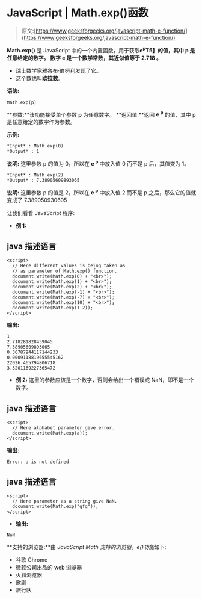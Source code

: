 # JavaScript | Math.exp()函数

> 原文:[https://www.geeksforgeeks.org/javascript-math-e-function/](https://www.geeksforgeeks.org/javascript-math-e-function/)

**Math.exp()** 是 JavaScript 中的一个内置函数，用于获取**e<sup>p</sup>T5】的值，其中 p 是任意给定的数字。
数字 **e** 是一个数学常数，其近似值等于 **2.718** 。**

*   瑞士数学家雅各布·伯努利发现了它。
*   这个数也叫**欧拉数**。

**语法:**

```
Math.exp(p)
```

**参数:**该功能接受单个参数 **p** 为任意数字。
**返回值:**返回 **e <sup>p</sup>** 的值，其中 p 是任意给定的数字作为参数。

**示例:**

```
*Input* : Math.exp(0)
*Output* : 1
```

**说明:**
这里参数 p 的值为 0，所以在 **e <sup>p</sup>**
中放入值 0 而不是 p 后，其值变为 1。

```
*Input* : Math.exp(2)
*Output* : 7.38905609893065
```

**说明:**
这里参数 p 的值是 2，所以在 **e <sup>p</sup>**
中放入值 2 而不是 p 之后，那么它的值就变成了 7.389050930605

让我们看看 JavaScript 程序:

*   **例 1:**

## java 描述语言

```
<script>
  // Here different values is being taken as
  // as parameter of Math.exp() function.
  document.write(Math.exp(0) + "<br>");
  document.write(Math.exp(1) + "<br>");
  document.write(Math.exp(2) + "<br>");
  document.write(Math.exp(-1) + "<br>");
  document.write(Math.exp(-7) + "<br>");
  document.write(Math.exp(10) + "<br>");
  document.write(Math.exp(1.2));
</script>
```

**输出:**

```
1
2.718281828459045
7.38905609893065
0.36787944117144233
0.0009118819655545162
22026.465794806718
3.3201169227365472
```

*   **例 2:** 这里的参数应该是一个数字，否则会给出一个错误或 NaN，即不是一个数字。

## java 描述语言

```
<script>
  // Here alphabet parameter give error.
  document.write(Math.exp(a));
</script>
```

**输出:**

```
Error: a is not defined
```

## java 描述语言

```
<script>
  // Here parameter as a string give NaN.
  document.write(Math.exp("gfg"));
</script>
```

*   **输出:**

```
NaN
```

**支持的浏览器:**由 *JavaScript Math 支持的浏览器。e()功能*如下:

*   谷歌 Chrome
*   微软公司出品的 web 浏览器
*   火狐浏览器
*   歌剧
*   旅行队